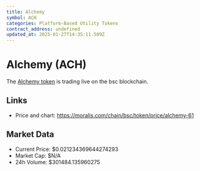 ```yaml
---
title: Alchemy
symbol: ACH
categories: Platform-Based Utility Tokens
contract_address: undefined
updated_at: 2025-01-27T14:35:11.509Z
---
```


# Alchemy (ACH)
The [Alchemy token](https://moralis.com/chain/bsc/token/price/alchemy-61) is trading live on the bsc blockchain.

## Links
- Price and chart: https://moralis.com/chain/bsc/token/price/alchemy-61

## Market Data
- Current Price: $0.021234369644274293
- Market Cap: $N/A
- 24h Volume: $301484.135960275
